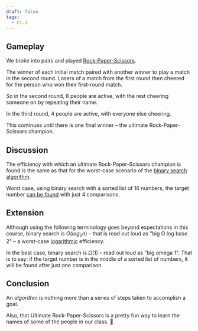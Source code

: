 ```yaml
---
draft: false
tags:
  - C1.1
---
```

## Gameplay

We broke into pairs and played [Rock-Paper-Scissors](https://wrpsa.com/the-official-rules-of-rock-paper-scissors/).

The winner of each initial match paired with another winner to play a match in the second round. Losers of a match from the first round then cheered for the person who won their first-round match. 

So in the second round, 8 people are active, with the rest cheering someone on by repeating their name.

In the third round, 4 people are active, with everyone else cheering.

This continues until there is one final winner – the ultimate Rock-Paper-Scissors champion.

## Discussion

The efficiency with which an ultimate Rock-Paper-Scissors champion is found is the same as that for the worst-case scenario of the [binary search algorithm](https://yongdanielliang.github.io/animation/web/BinarySearchNew.html).

Worst case, using binary search with a sorted list of 16 numbers, the target number [can be found](https://yongdanielliang.github.io/animation/web/BinarySearchNew.html) with just 4 comparisons.

## Extension

Although using the following terminology goes beyond expectations in this course, binary search is $O(log_2 n)$ – that is read out loud as "big O log base 2" – a worst-case [logarithmic](https://www.mathsisfun.com/algebra/logarithms.html) efficiency.

In the best case, binary search is $\Omega(1)$ – read out loud as "big omega 1". That is to say: if the target number is  in the middle of a sorted list of numbers, it will be found after just one comparison.

## Conclusion

An *algorithm* is nothing more than a series of steps taken to accomplish a goal.

Also, that Ultimate Rock-Paper-Scissors is a pretty fun way to learn the names of some of the people in our class. 🙂